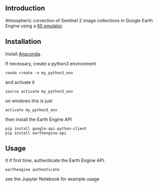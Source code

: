 ## Introduction

Atmospheric correction of Sentinel 2 image collections in Google Earth Engine using a [6S emulator](https://github.com/samsammurphy/6S_emulator).

## Installation

Install [Anaconda](https://www.continuum.io/downloads).

If necessary, create a python3 environment

`conda create -n my_python3_env`

and activate it

`source activate my_python3_env`

on windows this is just

`activate my_python3_env`

then install the Earth Engine API

```
pip install google-api-python-client
pip install earthengine-api 
```

## Usage

It if first time, authenticate the Earth Engine API.

`earthengine authenticate`

see the Jupyter Notebook for example usage
